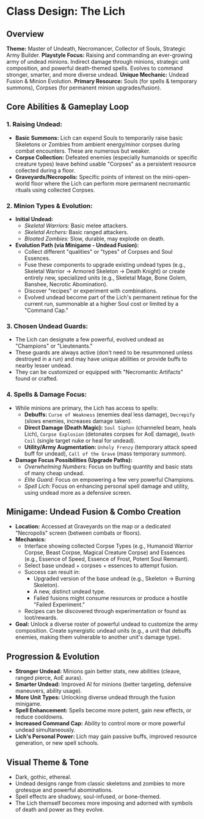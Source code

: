 # Class Design: The Lich

## Overview

**Theme:** Master of Undeath, Necromancer, Collector of Souls, Strategic Army Builder.
**Playstyle Focus:** Raising and commanding an ever-growing army of undead minions. Indirect damage through minions, strategic unit composition, and powerful death-themed spells. Evolves to command stronger, smarter, and more diverse undead.
**Unique Mechanic:** Undead Fusion & Minion Evolution.
**Primary Resource:** Souls (for spells & temporary summons), Corpses (for permanent minion upgrades/fusion).

## Core Abilities & Gameplay Loop

### 1. Raising Undead:
* **Basic Summons:** Lich can expend Souls to temporarily raise basic Skeletons or Zombies from ambient energy/minor corpses during combat encounters. These are numerous but weaker.
* **Corpse Collection:** Defeated enemies (especially humanoids or specific creature types) leave behind usable "Corpses" as a persistent resource collected during a floor.
* **Graveyards/Necropolis:** Specific points of interest on the mini-open-world floor where the Lich can perform more permanent necromantic rituals using collected Corpses.

### 2. Minion Types & Evolution:
* **Initial Undead:**
    * *Skeletal Warriors:* Basic melee attackers.
    * *Skeletal Archers:* Basic ranged attackers.
    * *Bloated Zombies:* Slow, durable, may explode on death.
* **Evolution Path (via Minigame - Undead Fusion):**
    * Collect different "qualities" or "types" of Corpses and Soul Essences.
    * Fuse these components to upgrade existing undead types (e.g., Skeletal Warrior -> Armored Skeleton -> Death Knight) or create entirely new, specialized units (e.g., Skeletal Mage, Bone Golem, Banshee, Necrotic Abomination).
    * Discover "recipes" or experiment with combinations.
    * Evolved undead become part of the Lich's permanent retinue for the current run, summonable at a higher Soul cost or limited by a "Command Cap."

### 3. Chosen Undead Guards:
* The Lich can designate a few powerful, evolved undead as "Champions" or "Lieutenants."
* These guards are always active (don't need to be resummoned unless destroyed in a run) and may have unique abilities or provide buffs to nearby lesser undead.
* They can be customized or equipped with "Necromantic Artifacts" found or crafted.

### 4. Spells & Damage Focus:
* While minions are primary, the Lich has access to spells:
    * **Debuffs:** `Curse of Weakness` (enemies deal less damage), `Decrepify` (slows enemies, increases damage taken).
    * **Direct Damage (Death Magic):** `Soul Siphon` (channeled beam, heals Lich), `Corpse Explosion` (detonates corpses for AoE damage), `Death Coil` (single target nuke or heal for undead).
    * **Utility/Army Augmentation:** `Unholy Frenzy` (temporary attack speed buff for undead), `Call of the Grave` (mass temporary summon).
* **Damage Focus Possibilities (Upgrade Paths):**
    * *Overwhelming Numbers:* Focus on buffing quantity and basic stats of many cheap undead.
    * *Elite Guard:* Focus on empowering a few very powerful Champions.
    * *Spell Lich:* Focus on enhancing personal spell damage and utility, using undead more as a defensive screen.

## Minigame: Undead Fusion & Combo Creation

* **Location:** Accessed at Graveyards on the map or a dedicated "Necropolis" screen (between combats or floors).
* **Mechanics:**
    * Interface showing collected Corpse Types (e.g., Humanoid Warrior Corpse, Beast Corpse, Magical Creature Corpse) and Essences (e.g., Essence of Speed, Essence of Frost, Potent Soul Remnant).
    * Select base undead + corpses + essences to attempt fusion.
    * Success can result in:
        * Upgraded version of the base undead (e.g., Skeleton -> Burning Skeleton).
        * A new, distinct undead type.
        * Failed fusions might consume resources or produce a hostile "Failed Experiment."
    * Recipes can be discovered through experimentation or found as loot/rewards.
* **Goal:** Unlock a diverse roster of powerful undead to customize the army composition. Create synergistic undead units (e.g., a unit that debuffs enemies, making them vulnerable to another unit's damage type).

## Progression & Evolution

* **Stronger Undead:** Minions gain better stats, new abilities (cleave, ranged pierce, AoE auras).
* **Smarter Undead:** Improved AI for minions (better targeting, defensive maneuvers, ability usage).
* **More Unit Types:** Unlocking diverse undead through the fusion minigame.
* **Spell Enhancement:** Spells become more potent, gain new effects, or reduce cooldowns.
* **Increased Command Cap:** Ability to control more or more powerful undead simultaneously.
* **Lich's Personal Power:** Lich may gain passive buffs, improved resource generation, or new spell schools.

## Visual Theme & Tone

* Dark, gothic, ethereal.
* Undead designs range from classic skeletons and zombies to more grotesque and powerful abominations.
* Spell effects are shadowy, soul-infused, or bone-themed.
* The Lich themself becomes more imposing and adorned with symbols of death and power as they evolve.
